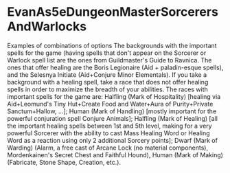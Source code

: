 # EvanAs5eDungeonMasterSorcerersAndWarlocks
Examples of combinations of options
The backgrounds with the important spells for the game (having spells that don't appear on the Sorcerer or Warlock spell list are the ones from Guildmaster's Guide to Ravnica. The ones that offer healing are the Boris Legionaire (Aid + paladin-esque spells), and the Selesnya Initiate (Aid+Conjure Minor Elementals). If you take a background with a healing spell, take a race that does not offer healing spells in order to maximize the breadth of your abilities.
The races with important spells for the game are: Halfling (Mark of Hospitality) [healing via Aid+Leomund's Tiny Hut+Create Food and Water+Aura of Purity+Private Sanctum+Hallow, ...]; Human (Mark of Handling) [mostly important for the powerful conjuration spell Conjure Animals]; Halfling (Mark of Healing) [all the important healing spells between 1st and 5th level, making for a very powerful Sorcerer with the ability to cast Mass Healing Word or Healing Word as a reaction using only 2 additional Sorcery points]; Dwarf (Mark of Warding) (Alarm, a free cast of Arcane Lock (no material components), Mordenkainen's Secret Chest and Faithful Hound), Human (Mark of Making) (Fabricate, Stone Shape, Creation, etc.).
